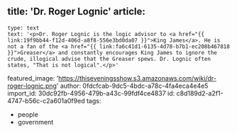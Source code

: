 title: 'Dr. Roger Lognic'
article:
  -
    type: text
    text: '<p>Dr. Roger Lognic is the logic advisor to <a href="{{ link:19f9bb44-f12d-406d-a8f8-556e3bd0da07 }}">King James</a>. He is not a fan of the <a href="{{ link:fa6c41d1-6135-4d78-b7b1-ec208b467818 }}">Greaser</a> and constantly encourages King James to ignore the crude, illogical advise that the Greaser spews. Dr. Lognic often states, "That is not logical".</p>'
featured_image: 'https://thiseveningsshow.s3.amazonaws.com/wiki/dr-roger-lognic.png'
author: 0fdcfcab-9dc5-4bdc-a78c-4fa4eca4e4e5
import_id: 30dc92fb-4956-479b-a43c-99fdf4ce4837
id: c8d189d2-a2f1-4747-b56c-c2a601a0f9ed
tags:
  - people
  - government

